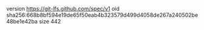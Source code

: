 version https://git-lfs.github.com/spec/v1
oid sha256:668b8bf594e19de65f50eab4b323579d499d4058de267a240502be48be1e42ba
size 442
